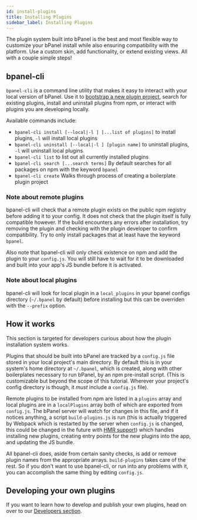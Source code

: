 ```yaml
---
id: install-plugins
title: Installing Plugins
sidebar_label: Installing Plugins
---
```


The plugin system built into bPanel is the best and most flexible way to customize your bPanel
install while also ensuring compatibility with the platform. Use a custom skin, add functionality,
or extend existing views. All with a couple simple steps!

## bpanel-cli
`bpanel-cli` is a command line utility that makes it easy to interact with your local version of bPanel.
Use it to [bootstrap a new plugin project](/docs/plugin-started.html), search for existing plugins, install and
uninstall plugins from npm, or interact with plugins you are developing locally.

Available commands include:

- `bpanel-cli install [--local|-l ] [...list of plugins]` to install plugins, `-l` will install local plugins
- `bpanel-cli uninstall [--local|-l ] [plugin name]` to uninstall plugins, `-l` will uninstall local plugins
- `bpanel-cli list` to list out all currently installed plugins
- `bpanel-cli search [...search terms]` By default searches for all packages on npm with the keyword `bpanel`
- `bpanel-cli create` Walks through process of creating a boilerplate plugin project

### Note about remote plugins
bpanel-cli will check that a remote plugin exists on the public npm registry before adding it to your config.
It does not check that the plugin itself is fully compatible however. If the build encounters any errors
after installation, try removing the plugin and checking with the plugin developer to confirm compatibility.
Try to only install packages that at least have the keyword `bpanel`.

Also note that bpanel-cli will only check existence on npm and add the plugin to your `config.js`. You will
still have to wait for it to be downloaded and built into your app's JS bundle before it is activated.

### Note about local plugins
bpanel-cli will look for local plugin in a `local_plugins` in your bpanel configs directory
(`~/.bpanel` by default) before installing but this can be overriden with the `--prefix` option.


## How it works
This section is targeted for developers curious about how the plugin installation system works.

Plugins that should be built into bPanel are tracked by a `config.js` file stored in your local
project's main directory. By default this is in your system's home directory at `~/.bpanel`,
which is created, along with other boilerplates necessary to run bPanel, by an npm pre-install script.
(This is customizable but beyond the scope of this tutorial. Wherever your project's config directory is
though, it _must_ include a `config.js` file).

Remote plugins to be installed from npm are listed in a `plugins` array and local plugins are in a `localPlugins`
array both of which are exported from `config.js`. The bPanel server will watch for changes in this file, and if it
notices anything, a script `build-plugins.js` is run (this is actually triggered by Webpack which is restarted by
the server when `config.js` is changed, this could be changed in the future with
[HMR support](https://webpack.js.org/guides/hot-module-replacement/)) which handles installing new plugins, creating
entry points for the new plugins into the app, and updating the JS bundle.

All bpanel-cli does, aside from certain sanity checks, is add or remove plugin names from the appropriate arrays.
`build-plugins` takes care of the rest. So if you don't want to use bpanel-cli, or run into any problems with it, you
can accomplish the same thing by editing `config.js`.

## Developing your own plugins
If you want to learn how to develop and publish your own plugins, head on over to
our [Developers section](/docs/plugin-started).